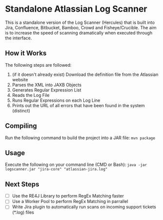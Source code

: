 # Standalone Atlassian Log Scanner
This is a standalone version of the Log Scanner (Hercules) that is built into Jira, Confluence, Bitbucket, Bamboo, Crowd and Fisheye/Crucible. 
The aim is to increase the speed of scanning dramatically when executed through the interface.

## How it Works
The following steps are followed:
1. (if it doesn't already exist) Download the definition file from the Atlassian website
2. Parses the XML into JAXB Objects
3. Generates Regular Expression List
4. Reads the Log File
5. Runs Regular Expressions on each Log Line
6. Prints out the URL of all errors that have been found in the system (distinct)

## Compiling
Run the following command to build the project into a JAR file:
`mvn package`

## Usage
Execute the following on your command line (CMD or Bash):
`java -jar logscanner.jar "jira-core" "atlassian-jira.log"`

## Next Steps
- [ ] Use the RE4J Library to perform RegEx Matching faster
- [ ] Use a Worker Pool to perform RegEx Matching in parrallel
- [ ] Write Jira plugin to automatically run scans on incoming support tickets (*.log) files
